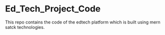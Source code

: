 # Ed_Tech_Project_Code
This repo contains the code of the edtech platform which is built using mern satck technologies.
